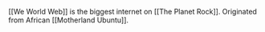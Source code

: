 [[We World Web]] is the biggest internet on [[The Planet Rock]]. Originated from African [[Motherland Ubuntu]].